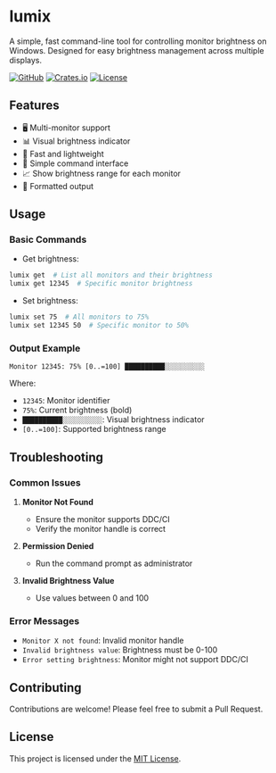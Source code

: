 # lumix

A simple, fast command-line tool for controlling monitor brightness on Windows. Designed for easy brightness management across multiple displays.

[![GitHub](https://img.shields.io/badge/github-Yrrrrrf%2Flumix-58A6FF?style=for-the-badge&logo=github)](https://github.com/Yrrrrrf/lumix)
[![Crates.io](https://img.shields.io/crates/v/lumix.svg?style=for-the-badge&logo=rust)](https://crates.io/crates/lumix)
[![License](https://img.shields.io/github/license/Yrrrrrf/dev_utils.svg?style=for-the-badge)](./LICENSE)

## Features

- 🖥️ Multi-monitor support
- 📊 Visual brightness indicator
- 🚀 Fast and lightweight
- 🎯 Simple command interface
- 📈 Show brightness range for each monitor
- 🎨 Formatted output

## Usage

### Basic Commands

- Get brightness:
```bash
lumix get  # List all monitors and their brightness
lumix get 12345  # Specific monitor brightness
```

- Set brightness:
```bash
lumix set 75  # All monitors to 75%
lumix set 12345 50  # Specific monitor to 50%
```

### Output Example

```
Monitor 12345: 75% [0..=100] ██████████░░░░░░░░░░ 
```

Where:
- `12345`: Monitor identifier
- `75%`: Current brightness (bold)
- `██████████░░░░░░░░░░`: Visual brightness indicator
- `[0..=100]`: Supported brightness range

## Troubleshooting

### Common Issues

1. **Monitor Not Found**
   - Ensure the monitor supports DDC/CI
   - Verify the monitor handle is correct

2. **Permission Denied**
   - Run the command prompt as administrator

3. **Invalid Brightness Value**
   - Use values between 0 and 100

### Error Messages

- `Monitor X not found`: Invalid monitor handle
- `Invalid brightness value`: Brightness must be 0-100
- `Error setting brightness`: Monitor might not support DDC/CI

## Contributing

Contributions are welcome! Please feel free to submit a Pull Request.

## License

This project is licensed under the [MIT License](./LICENSE).